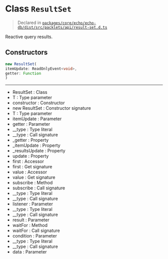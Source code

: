# Class `ResultSet`
> Declared in [`packages/core/echo/echo-db/dist/src/packlets/api/result-set.d.ts`](undefined)

Reactive query results.

## Constructors
```ts
new ResultSet(
itemUpdate: ReadOnlyEvent<void>,
getter: Function
)
```

---
- ResultSet : Class
- T : Type parameter
- constructor : Constructor
- new ResultSet : Constructor signature
- T : Type parameter
- itemUpdate : Parameter
- getter : Parameter
- __type : Type literal
- __type : Call signature
- _getter : Property
- _itemUpdate : Property
- _resultsUpdate : Property
- update : Property
- first : Accessor
- first : Get signature
- value : Accessor
- value : Get signature
- subscribe : Method
- subscribe : Call signature
- __type : Type literal
- __type : Call signature
- listener : Parameter
- __type : Type literal
- __type : Call signature
- result : Parameter
- waitFor : Method
- waitFor : Call signature
- condition : Parameter
- __type : Type literal
- __type : Call signature
- data : Parameter
